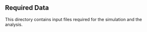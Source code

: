 ## Required Data

This directory contains input files required for the simulation and the analysis.
